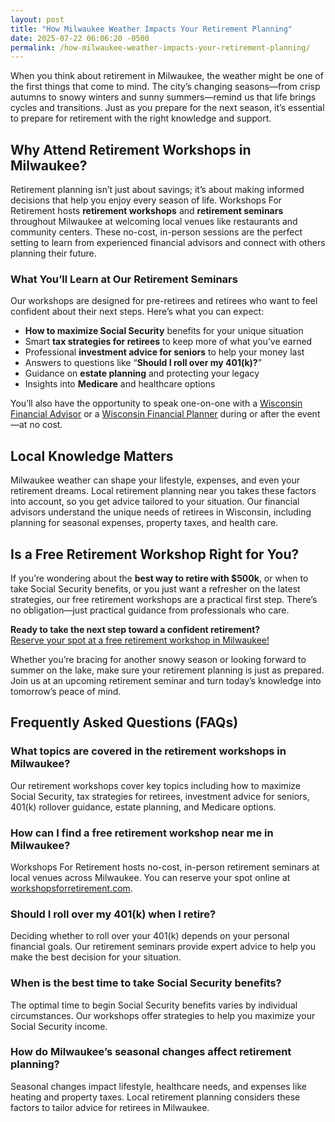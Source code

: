 ```yaml
---
layout: post
title: "How Milwaukee Weather Impacts Your Retirement Planning"
date: 2025-07-22 06:06:20 -0500
permalink: /how-milwaukee-weather-impacts-your-retirement-planning/
---
```

When you think about retirement in Milwaukee, the weather might be one of the first things that come to mind. The city’s changing seasons—from crisp autumns to snowy winters and sunny summers—remind us that life brings cycles and transitions. Just as you prepare for the next season, it’s essential to prepare for retirement with the right knowledge and support.

## Why Attend Retirement Workshops in Milwaukee?

Retirement planning isn’t just about savings; it’s about making informed decisions that help you enjoy every season of life. Workshops For Retirement hosts **retirement workshops** and **retirement seminars** throughout Milwaukee at welcoming local venues like restaurants and community centers. These no-cost, in-person sessions are the perfect setting to learn from experienced financial advisors and connect with others planning their future.

### What You’ll Learn at Our Retirement Seminars

Our workshops are designed for pre-retirees and retirees who want to feel confident about their next steps. Here’s what you can expect:

- **How to maximize Social Security** benefits for your unique situation  
- Smart **tax strategies for retirees** to keep more of what you’ve earned  
- Professional **investment advice for seniors** to help your money last  
- Answers to questions like “**Should I roll over my 401(k)?**”  
- Guidance on **estate planning** and protecting your legacy  
- Insights into **Medicare** and healthcare options  

You’ll also have the opportunity to speak one-on-one with a [Wisconsin Financial Advisor](https://workshopsforretirement.com/) or a [Wisconsin Financial Planner](https://workshopsforretirement.com/) during or after the event—at no cost.

## Local Knowledge Matters

Milwaukee weather can shape your lifestyle, expenses, and even your retirement dreams. Local retirement planning near you takes these factors into account, so you get advice tailored to your situation. Our financial advisors understand the unique needs of retirees in Wisconsin, including planning for seasonal expenses, property taxes, and health care.

## Is a Free Retirement Workshop Right for You?

If you’re wondering about the **best way to retire with $500k**, or when to take Social Security benefits, or you just want a refresher on the latest strategies, our free retirement workshops are a practical first step. There’s no obligation—just practical guidance from professionals who care.

**Ready to take the next step toward a confident retirement?**  
[Reserve your spot at a free retirement workshop in Milwaukee!](https://workshopsforretirement.com/)

Whether you’re bracing for another snowy season or looking forward to summer on the lake, make sure your retirement planning is just as prepared. Join us at an upcoming retirement seminar and turn today’s knowledge into tomorrow’s peace of mind.

## Frequently Asked Questions (FAQs)

### What topics are covered in the retirement workshops in Milwaukee?  
Our retirement workshops cover key topics including how to maximize Social Security, tax strategies for retirees, investment advice for seniors, 401(k) rollover guidance, estate planning, and Medicare options.

### How can I find a free retirement workshop near me in Milwaukee?  
Workshops For Retirement hosts no-cost, in-person retirement seminars at local venues across Milwaukee. You can reserve your spot online at [workshopsforretirement.com](https://workshopsforretirement.com/).

### Should I roll over my 401(k) when I retire?  
Deciding whether to roll over your 401(k) depends on your personal financial goals. Our retirement seminars provide expert advice to help you make the best decision for your situation.

### When is the best time to take Social Security benefits?  
The optimal time to begin Social Security benefits varies by individual circumstances. Our workshops offer strategies to help you maximize your Social Security income.

### How do Milwaukee’s seasonal changes affect retirement planning?  
Seasonal changes impact lifestyle, healthcare needs, and expenses like heating and property taxes. Local retirement planning considers these factors to tailor advice for retirees in Milwaukee.

<script type="application/ld+json">
{
  "@context": "https://schema.org",
  "@type": "BlogPosting",
  "headline": "How Milwaukee Weather Impacts Your Retirement Planning",
  "description": "Explore how Milwaukee's changing seasons influence retirement planning and discover no-cost, in-person retirement workshops hosted by experienced financial advisors to help you prepare effectively.",
  "author": {
    "@type": "Person",
    "name": "Workshops For Retirement"
  },
  "publisher": {
    "@type": "Person",
    "name": "Workshops For Retirement"
  },
  "datePublished": "2024-06-01",
  "mainEntityOfPage": {
    "@type": "WebPage",
    "@id": "https://workshopsforretirement.com/milwaukee-weather-retirement-planning"
  },
  "keywords": "Retirement planning, Retirement seminars, Retirement workshops, Retirement planning near me, Free retirement workshop, How to maximize Social Security, Tax strategies for retirees, Financial advisor for retirement, Investment advice for seniors, Should I roll over my 401(k)?, Best way to retire with $500k, When to take Social Security benefits, Estate planning seminar, Medicare, Social Security, Estate Planning, Milwaukee retirement"
}
</script>

<script type="application/ld+json">
{
  "@context": "https://schema.org",
  "@type": "FAQPage",
  "mainEntity": [
    {
      "@type": "Question",
      "name": "What topics are covered in the retirement workshops in Milwaukee?",
      "acceptedAnswer": {
        "@type": "Answer",
        "text": "Our retirement workshops cover key topics including how to maximize Social Security, tax strategies for retirees, investment advice for seniors, 401(k) rollover guidance, estate planning, and Medicare options."
      }
    },
    {
      "@type": "Question",
      "name": "How can I find a free retirement workshop near me in Milwaukee?",
      "acceptedAnswer": {
        "@type": "Answer",
        "text": "Workshops For Retirement hosts no-cost, in-person retirement seminars at local venues across Milwaukee. You can reserve your spot online at workshopsforretirement.com."
      }
    },
    {
      "@type": "Question",
      "name": "Should I roll over my 401(k) when I retire?",
      "acceptedAnswer": {
        "@type": "Answer",
        "text": "Deciding whether to roll over your 401(k) depends on your personal financial goals. Our retirement seminars provide expert advice to help you make the best decision for your situation."
      }
    },
    {
      "@type": "Question",
      "name": "When is the best time to take Social Security benefits?",
      "acceptedAnswer": {
        "@type": "Answer",
        "text": "The optimal time to begin Social Security benefits varies by individual circumstances. Our workshops offer strategies to help you maximize your Social Security income."
      }
    },
    {
      "@type": "Question",
      "name": "How do Milwaukee’s seasonal changes affect retirement planning?",
      "acceptedAnswer": {
        "@type": "Answer",
        "text": "Seasonal changes impact lifestyle, healthcare needs, and expenses like heating and property taxes. Local retirement planning considers these factors to tailor advice for retirees in Milwaukee."
      }
    }
  ]
}
</script>